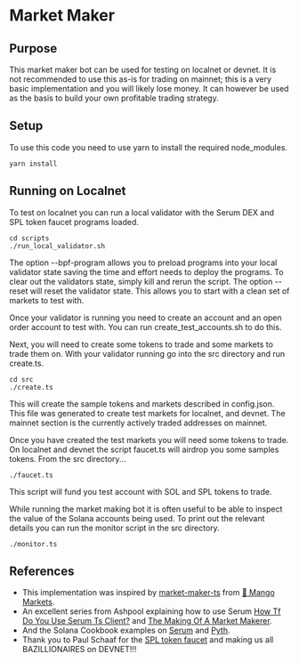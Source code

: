 # Market Maker

## Purpose

This market maker bot can be used for testing on localnet or devnet. It is not recommended to use this as-is for trading on mainnet; this is a very basic implementation and you will likely lose money. It can however be used as the basis to build your own profitable trading strategy.


## Setup

To use this code you need to use yarn to install the required node_modules.

```shell
yarn install
```


## Running on Localnet

To test on localnet you can run a local validator with the Serum DEX and SPL token faucet programs loaded.

```shell
cd scripts
./run_local_validator.sh
```

The option --bpf-program allows you to preload programs into your local validator state saving the time and effort needs to deploy the programs. To clear out the validators state, simply kill and rerun the script. The option --reset will reset the validator state. This allows you to start with a clean set of markets to test with.

Once your validator is running you need to create an account and an open order account to test with. You can run create_test_accounts.sh to do this.

Next, you will need to create some tokens to trade and some markets to trade them on. With your validator running go into the src directory and run create.ts.

```shell
cd src
./create.ts
```

This will create the sample tokens and markets described in config.json. This file was generated to create test markets for localnet, and devnet. The mainnet section is the currently actively traded addresses on mainnet.

Once you have created the test markets you will need some tokens to trade. On localnet and devnet the script faucet.ts will airdrop you some samples tokens. From the src directory...

```shell
./faucet.ts
```

This script will fund you test account with SOL and SPL tokens to trade.

While running the market making bot it is often useful to be able to inspect the value of the Solana accounts being used. To print out the relevant details you can run the monitor script in the src directory.

```shell
./monitor.ts
```


## References

- This implementation was inspired by [market-maker-ts](https://github.com/blockworks-foundation/market-maker-ts/) from [🥭 Mango Markets](https://mango.markets/).
- An excellent series from Ashpool explaining how to use Serum [How Tf Do You Use Serum Ts Client?](https://ashpoolin.github.io/how-tf-do-you-use-serum-ts-client) and [The Making Of A Market Makerer](https://ashpoolin.github.io/the-making-of-a-market-makerer).
- And the Solana Cookbook examples on [Serum](https://solanacookbook.com/integrations/serum.html) and [Pyth](https://solanacookbook.com/integrations/pyth.html).
- Thank you to Paul Schaaf for the [SPL token faucet](https://github.com/paul-schaaf/spl-token-faucet) and making us all BAZILLIONAIRES on DEVNET!!!

